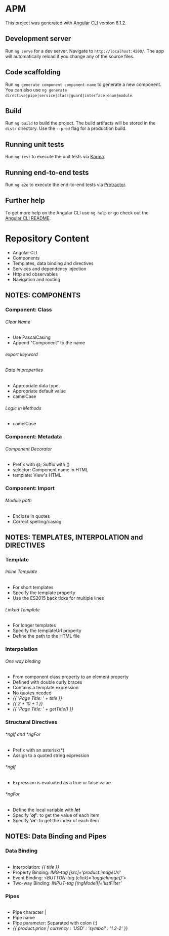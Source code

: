 # APM

This project was generated with [Angular CLI](https://github.com/angular/angular-cli) version 8.1.2.

## Development server

Run `ng serve` for a dev server. Navigate to `http://localhost:4200/`. The app will automatically reload if you change any of the source files.

## Code scaffolding

Run `ng generate component component-name` to generate a new component. You can also use `ng generate directive|pipe|service|class|guard|interface|enum|module`.

## Build

Run `ng build` to build the project. The build artifacts will be stored in the `dist/` directory. Use the `--prod` flag for a production build.

## Running unit tests

Run `ng test` to execute the unit tests via [Karma](https://karma-runner.github.io).

## Running end-to-end tests

Run `ng e2e` to execute the end-to-end tests via [Protractor](http://www.protractortest.org/).

## Further help

To get more help on the Angular CLI use `ng help` or go check out the [Angular CLI README](https://github.com/angular/angular-cli/blob/master/README.md).


# Repository Content

* Angular CLI
* Components
* Templates, data binding and directives
* Services and dependency injection
* Http and observables
* Navigation and routing

## NOTES: COMPONENTS

### Component: Class

###### Clear Name
* Use PascalCasing
* Append "Component" to the name

###### export keyword

###### Data in properties
* Appropriate data type
* Appropriate default value
* camelCase

###### Logic in Methods
* camelCase

### Component: Metadata

###### Component Decorator
* Prefix with @; Suffix with ()
* selector: Component name in HTML
* template: View's HTML

### Component: Import

###### Module path
* Enclose in quotes
* Correct spelling/casing


## NOTES: TEMPLATES, INTERPOLATION and DIRECTIVES

### Template

###### Inline Template
* For short templates
* Specify the template property
* Use the ES2015 back ticks for multiple lines

###### Linked Template
* For longer templates
* Specify the templateUrl property
* Define the path to the HTML file

### Interpolation

###### One way binding
* From component class property to an element property
* Defined with double curly braces
* Contains a template expression
* No quotes needed
* _{{ 'Page Title: ' + title }}_
* _{{ 2 * 10 + 1 }}_
* _{{ 'Page Title: ' + getTitle() }}_


### Structural Directives

###### *ngIf and *ngFor
* Prefix with an asterisk(*)
* Assign to a quoted string expression

###### *ngIf
* Expression is evaluated as a true or false value

###### *ngFor
* Define the local variable with _**let**_
* Specify '_**of**_': to get the value of each item
* Specify '_**in**_': to get the index of each item


## NOTES: Data Binding and Pipes

### Data Binding

######
* Interpolation: _{{ title }}_
* Property Binding: _IMG-tag [src]='product.imageUrl'_
* Event Binding: _<BUTTON-tag (click)='toggleImage()'>_
* Two-way Binding: _INPUT-tag [(ngModel)]='listFilter'_

### Pipes

###### 
* Pipe character |
* Pipe name
* Pipe parameter: Separated with colon (:)
* _{{ product.price | currency : 'USD' : 'symbol' : '1.2-2' }}_



